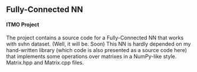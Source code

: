 ## Fully-Connected NN
#### ITMO Project
The project contains a source code for a Fully-Connected NN that works with svhn dataset. (Well, it will be. Soon)
This NN is hardly depended on my hand-written library (which code is also presented as a source code here)
that implements some operations over matrixes in a NumPy-like style. Matrix.hpp and Matrix.cpp files.